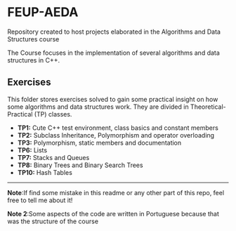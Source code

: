 # FEUP-AEDA
Repository created to host projects elaborated in the Algorithms and Data Structures course

The Course focuses in the implementation of several algorithms and data structures in C++.

## Exercises

This folder stores exercises solved to gain some practical insight on how some algorithms and data structures work. They are divided in Theoretical-Practical (TP) classes.

- **TP1:** Cute C++ test environment, class basics and constant members 
- **TP2:** Subclass Inheritance, Polymorphism and operator overloading
- **TP3:** Polymorphism, static members and documentation
- **TP6:** Lists
- **TP7:** Stacks and Queues
- **TP8:** Binary Trees and Binary Search Trees
- **TP10:** Hash Tables

---

**Note**:If find some mistake in this readme or any other part of this repo, feel free to tell me about it!

**Note 2**:Some aspects of the code are written in Portuguese because that was the structure of the course